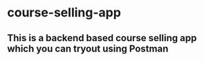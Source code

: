 # course-selling-app

## This is a backend based course selling app which you can tryout using Postman
